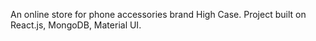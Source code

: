 An online store for phone accessories brand High Case.
Project built on React.js, MongoDB, Material UI.